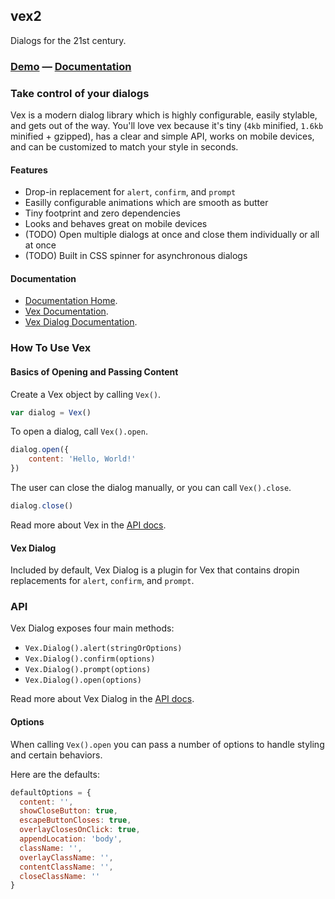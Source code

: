 ## vex2

Dialogs for the 21st century.

### [Demo](http://github.hubspot.com/vex/docs/welcome/) — [Documentation](http://github.hubspot.com/vex/)

### Take control of your dialogs

Vex is a modern dialog library which is highly configurable, easily stylable, and gets out of the way. You'll love vex because it's tiny (`4kb` minified, `1.6kb` minified + gzipped), has a clear and simple API, works on mobile devices, and can be customized to match your style in seconds.

#### Features

- Drop-in replacement for `alert`, `confirm`, and `prompt`
- Easilly configurable animations which are smooth as butter
- Tiny footprint and zero dependencies
- Looks and behaves great on mobile devices
- (TODO) Open multiple dialogs at once and close them individually or all at once
- (TODO) Built in CSS spinner for asynchronous dialogs

#### Documentation

- [Documentation Home](http://github.hubspot.com/vex/).
- [Vex Documentation](http://github.hubspot.com/vex/api/vex/).
- [Vex Dialog Documentation](http://github.hubspot.com/vex/api/vex_dialog/).

### How To Use Vex

#### Basics of Opening and Passing Content

Create a Vex object by calling `Vex()`.

```javascript
var dialog = Vex()
```

To open a dialog, call `Vex().open`.

```javascript
dialog.open({
    content: 'Hello, World!'
})
```

The user can close the dialog manually, or you can call `Vex().close`.

```javascript
dialog.close()
```

Read more about Vex in the [API docs](http://github.hubspot.com/vex/api/vex/).

#### Vex Dialog

Included by default, Vex Dialog is a plugin for Vex that contains dropin replacements for `alert`, `confirm`, and `prompt`.

### API

Vex Dialog exposes four main methods:

- `Vex.Dialog().alert(stringOrOptions)`
- `Vex.Dialog().confirm(options)`
- `Vex.Dialog().prompt(options)`
- `Vex.Dialog().open(options)`

Read more about Vex Dialog in the [API docs](http://github.hubspot.com/vex/api/vex_dialog/).

#### Options

When calling `Vex().open` you can pass a number of options to handle styling and certain behaviors.

Here are the defaults:

```javascript
defaultOptions = {
  content: '',
  showCloseButton: true,
  escapeButtonCloses: true,
  overlayClosesOnClick: true,
  appendLocation: 'body',
  className: '',
  overlayClassName: '',
  contentClassName: '',
  closeClassName: ''
}
```